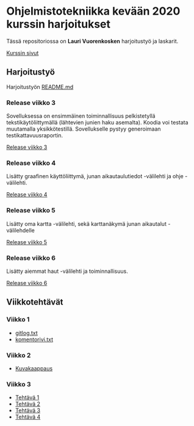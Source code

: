 # Ohjelmistotekniikka kevään 2020 kurssin harjoitukset

Tässä repositoriossa on **Lauri Vuorenkosken** harjoitustyö ja laskarit.

[Kurssin sivut](https://github.com/mluukkai/ohjelmistotekniikka-kevat-2020/blob/master/README.md)

## Harjoitustyö
Harjoitustyön [README.md](https://github.com/vuorenkoski/ot-harjoitustyo/tree/master/Lahijunat)

### Release viikko 3
Sovelluksessa on ensimmäinen toiminnallisuus pelkistetyllä tekstikäytöliittymällä (lähtevien junien haku asemalta). Koodia voi testata muutamalla yksikkötestillä. Sovellukselle pystyy generoimaan testikattavuusraportin. 

[Release viikko 3](https://github.com/vuorenkoski/ot-harjoitustyo/releases/tag/viikko3)

### Release viikko 4
Lisätty graafinen käyttöliittymä, junan aikautaulutiedot -välilehti ja ohje -välilehti. 

[Release viikko 4](https://github.com/vuorenkoski/ot-harjoitustyo/releases/tag/viikko4)

### Release viikko 5
Lisätty oma kartta -välilehti, sekä karttanäkymä junan aikautalut -välilehdelle

[Release viikko 5](https://github.com/vuorenkoski/ot-harjoitustyo/releases/tag/viikko5)

### Release viikko 6
Lisätty aiemmat haut -välilehti ja toiminnallisuus.

[Release viikko 6](https://github.com/vuorenkoski/ot-harjoitustyo/releases/tag/viikko6)


## Viikkotehtävät

### Viikko 1

* [gitlog.txt](https://github.com/vuorenkoski/ot-harjoitustyo/blob/master/laskarit/viikko1/gitlog.txt)
* [komentorivi.txt](https://github.com/vuorenkoski/ot-harjoitustyo/blob/master/laskarit/viikko1/komentorivi.txt)

### Viikko 2
* [Kuvakaappaus](https://github.com/vuorenkoski/ot-harjoitustyo/blob/master/laskarit/viikko2/Screenshot.jpeg)

### Viikko 3
* [Tehtävä 1](https://github.com/vuorenkoski/ot-harjoitustyo/blob/master/laskarit/viikko3/tehtava1.jpg)
* [Tehtävä 2](https://github.com/vuorenkoski/ot-harjoitustyo/blob/master/laskarit/viikko3/tehtava2.jpg)
* [Tehtävä 3](https://github.com/vuorenkoski/ot-harjoitustyo/blob/master/laskarit/viikko3/tehtava3.png)
* [Tehtävä 4](https://github.com/vuorenkoski/ot-harjoitustyo/blob/master/laskarit/viikko3/tehtava4.png)


